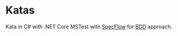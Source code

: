 # Katas
Kata in C# with .NET Core MSTest with [SpecFlow](https://specflow.org/) for [BDD](https://cucumber.io/docs/bdd/) approach.
